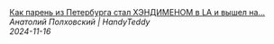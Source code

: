 <!--2024-11-16 15:00:24-->
<div class="yb">
  <a class="nodecor" href="/index.html?rabota/kak_paren_iz_peterburga_stal_hendimenom_v_la_i_vyshel_na_8200_v_mesyac">
    <img class="preview" data-videoid="ONFct2PqpKA" src="https://i4.ytimg.com/vi/ONFct2PqpKA/hqdefault.jpg" align="middle" alt="">
  </a>
  <div class="inlbl text">
    <a class="nodecor" href="/index.html?rabota/kak_paren_iz_peterburga_stal_hendimenom_v_la_i_vyshel_na_8200_v_mesyac">Как парень из Петербурга стал ХЭНДИМЕНОМ в LA и вышел на...</a><br>
    <i class="smaller2">Анатолий Полховский | HandyTeddy </i><br>
    <i class="smaller3">2024-11-16</i>
  </div>
</div>

